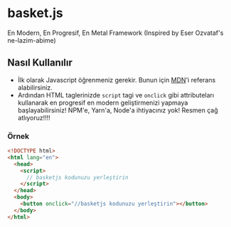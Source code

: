 # basket.js
En Modern, En Progresif, En Metal Framework (Inspired by Eser Ozvataf's ne-lazim-abime)

## Nasıl Kullanılır

- İlk olarak Javascript öğrenmeniz gerekir. Bunun için [MDN](https://developer.mozilla.org/en-US/docs/Web/JavaScript)'i referans alabilirsiniz.
- Ardından HTML taglerinizde `script` tagi ve `onclick` gibi attributeları kullanarak en progresif en modern geliştirmenizi yapmaya başlayabilirsiniz! NPM'e, Yarn'a, Node'a ihtiyacınız yok! Resmen çağ atlıyoruz!!!!

### Örnek

```html
<!DOCTYPE html>
<html lang="en">
  <head>
    <script>
      // basketjs kodunuzu yerleştirin
    </script>
  </head>
  <body>
    <button onclick="//basketjs kodunuzu yerleştirin"></button>
  </body>
</html>
```
